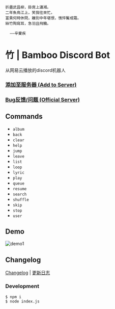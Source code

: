 ```
折盡武昌柳，掛席上瀟湘。
二年魚鳥江上，笑我往來忙。
富貴何時休問，離別中年堪恨，憔悴鬢成霜。
絲竹陶寫耳，急羽且飛觴。

  ——辛棄疾
```

# 竹 | Bamboo Discord Bot

从网易云播放的discord机器人

### [**添加至服务器 (Add to Server)**](https://discord.com/api/oauth2/authorize?client_id=899025207161929768&permissions=8&scope=bot%20applications.commands)

### [**Bug反馈/问题 (Official Server)**](https://discord.gg/p6F32GejZT)

## Commands
- `album`
- `back`
- `clear`
- `help`
- `jump`
- `leave`
- `list`
- `loop`
- `lyric`
- `play`
- `queue`
- `resume`
- `search`
- `shuffle`
- `skip`
- `stop`
- `user`

## Demo
![demo1](https://user-images.githubusercontent.com/46537987/155899000-11f8463b-1f19-4a3a-9c84-425cc5e3fc96.gif)

## Changelog

[Changelog](https://github.com/k27dong/bamboo/blob/master/CHANGELOG_en.md) | [更新日志](https://github.com/k27dong/bamboo/blob/master/CHANGELOG.md)

### Development
```
$ npm i
$ node index.js
```
